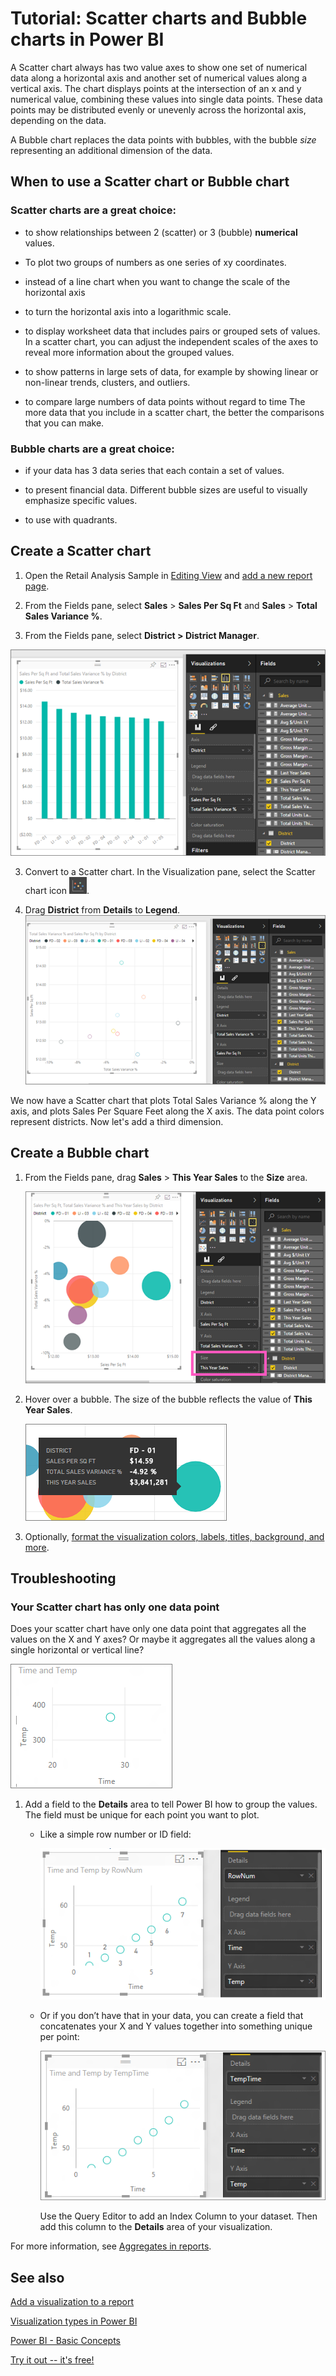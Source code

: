﻿<properties
   pageTitle="Tutorial: Scatter Charts in Power BI"
   description="Tutorial: Scatter Charts in Power BI"
   services="powerbi"
   documentationCenter=""
   authors="mihart"
   manager="mblythe"
   editor=""
   tags=""/>

<tags
   ms.service="powerbi"
   ms.devlang="NA"
   ms.topic="article"
   ms.tgt_pltfrm="NA"
   ms.workload="powerbi"
   ms.date="12/11/2015"
   ms.author="mihart"/>

# Tutorial: Scatter charts and Bubble charts in Power BI  

A Scatter chart always has two value axes to show one set of numerical data along a horizontal axis and another set of numerical values along a vertical axis. The chart displays points at the intersection of an x and y numerical value, combining these values into single data points. These data points may be distributed evenly or unevenly across the horizontal axis, depending on the data.

A Bubble chart replaces the data points with bubbles, with the bubble *size* representing an additional dimension of the data.


## When to use a Scatter chart or Bubble chart

### Scatter charts are a great choice:

-   to show relationships between 2 (scatter) or 3 (bubble) **numerical** values.

-  To plot two groups of numbers as one series of xy coordinates.

-  instead of a line chart when you want to change the scale of the horizontal axis    

- to turn the horizontal axis into a logarithmic scale.

- to display worksheet data that includes pairs or grouped sets of values. In a scatter chart, you can adjust the independent scales of the axes to reveal more information about the grouped values.

- to show patterns in large sets of data, for example by showing linear or non-linear trends, clusters, and outliers.

- to compare large numbers of data points without regard to time    The more data that you include in a scatter chart, the better the comparisons that you can make.

### Bubble charts are a great choice:

- if your data has 3 data series that each contain a set of values.

- to present financial data.  Different bubble sizes are useful to visually emphasize specific values.

- to use with quadrants.

## Create a Scatter chart

1.  Open the Retail Analysis Sample in [Editing View](powerbi-service-interact-with-a-report-in-editing-view.md) and [add a new report page](powerbi-service-add-a-page-to-a-report.md).

2. From the Fields pane, select **Sales** > **Sales Per Sq Ft** and **Sales** > **Total Sales Variance %**.

3. From the Fields pane, select **District > District Manager**. 

  ![](media/powerbi-service-tutorial-scatter/PBI_scatter_chart_pre_convert.png)

3. Convert to a Scatter chart. In the Visualization pane, select the Scatter chart icon
  ![](media/powerbi-service-tutorial-scatter/PBI_scatter_chart_icon.png).

4. Drag **District** from **Details** to **Legend**.
  ![](media/powerbi-service-tutorial-scatter/PBI_scatter_chart.png)

We now have a Scatter chart that plots Total Sales Variance % along the Y axis, and plots Sales Per Square Feet along the X axis.  The data point colors represent districts.  Now let's add a third dimension.

## Create a Bubble chart

1.  From the Fields pane, drag **Sales** > **This Year Sales** to the **Size** area. 

    ![](media/powerbi-service-tutorial-scatter/PBI_scatter_chart_size.png)

2. Hover over a bubble.  The size of the bubble reflects the value of **This Year Sales**.

    ![](media/powerbi-service-tutorial-scatter/PBI_scatter_chart_hover.png)

3. Optionally, [format the visualization colors, labels, titles, background, and more](powerbi-service-getting-started-with-color-formatting-and-axis-properties.md).

## Troubleshooting

### **Your Scatter chart has only one data point**  

Does your scatter chart have only one data point that aggregates all the values on the X and Y axes?  Or maybe it aggregates all the values along a single horizontal or vertical line?

![](media/powerbi-service-tutorial-scatter/PBI_scatter_tshoot1.png)

1.  Add a field to the **Details** area to tell Power BI how to group the values. The field must be unique for each point you want to plot.  

    * Like a simple row number or ID field:

        ![](media/powerbi-service-tutorial-scatter/PBI_scatter_tshoot.png)

    * Or if you don’t have that in your data, you can create a field that concatenates your X and Y values together into something unique per point:  

        ![](media/powerbi-service-tutorial-scatter/PBI_scatter_tshoot2.png)

      Use the Query Editor to add an Index Column to your dataset.  Then add this column to the **Details** area of your visualization.

  For more information, see [Aggregates in reports](powerbi-service-aggregates-in-reports.md).

## See also  
 [Add a visualization to a report](powerbi-service-add-visualizations-to-a-report-i.md)  

 [Visualization types in Power BI](powerbi-service-visualization-types-for-reports-and-q-and-a.md)

 [Power BI - Basic Concepts](powerbi-service-basic-concepts.md)  

[Try it out -- it's free!](https://powerbi.com/)  
